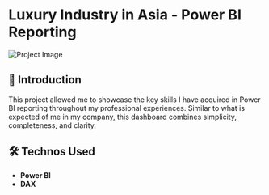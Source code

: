 # Luxury Industry in Asia - Power BI Reporting

![Project Image](https://img.lemde.fr/2023/04/28/0/1880/6336/6336/320/320/75/0/87505ba_1682689815675-dsc5241.jpg)

## 🚀 Introduction

This project allowed me to showcase the key skills I have acquired in Power BI reporting throughout my professional experiences. Similar to what is expected of me in my company, this dashboard combines simplicity, completeness, and clarity.

## 🛠️ Technos Used

- **Power BI**
- **DAX**
